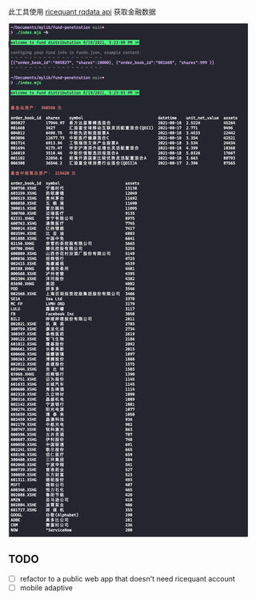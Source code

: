 此工具使用 [ricequant rqdata api](https://www.ricequant.com/doc/rqdata/http/) 获取金融数据

![result](./result.png)

## TODO

- [ ] refactor to a public web app that doesn't need ricequant account
- [ ] mobile adaptive
